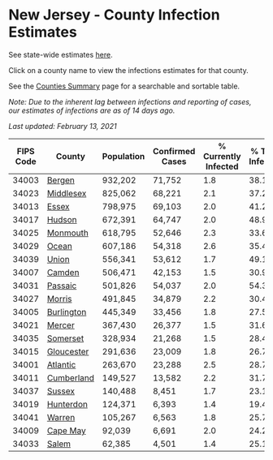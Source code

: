 # New Jersey - County Infection Estimates

See state-wide estimates [here](/infections/us-nj).

Click on a county name to view the infections estimates for that county.

See the [Counties Summary](/infections/summary-counties) page for a searchable and sortable table.

*Note: Due to the inherent lag between infections and reporting of cases, our estimates of infections are as of 14 days ago.*

*Last updated: February 13, 2021*

|   FIPS Code |                   County |   Population |   Confirmed Cases |   % Currently Infected |   % Total Infected |
|-------------|--------------------------|--------------|-------------------|------------------------|--------------------|
|       34003 |         [Bergen](bergen) |      932,202 |            71,752 |                    1.8 |               38.1 |
|       34023 |   [Middlesex](middlesex) |      825,062 |            68,221 |                    2.1 |               37.2 |
|       34013 |           [Essex](essex) |      798,975 |            69,103 |                    2.0 |               41.2 |
|       34017 |         [Hudson](hudson) |      672,391 |            64,747 |                    2.0 |               48.9 |
|       34025 |     [Monmouth](monmouth) |      618,795 |            52,646 |                    2.3 |               33.6 |
|       34029 |           [Ocean](ocean) |      607,186 |            54,318 |                    2.6 |               35.4 |
|       34039 |           [Union](union) |      556,341 |            53,612 |                    1.7 |               49.1 |
|       34007 |         [Camden](camden) |      506,471 |            42,153 |                    1.5 |               30.9 |
|       34031 |       [Passaic](passaic) |      501,826 |            54,037 |                    2.0 |               54.3 |
|       34027 |         [Morris](morris) |      491,845 |            34,879 |                    2.2 |               30.4 |
|       34005 | [Burlington](burlington) |      445,349 |            33,456 |                    1.8 |               27.5 |
|       34021 |         [Mercer](mercer) |      367,430 |            26,377 |                    1.5 |               31.6 |
|       34035 |     [Somerset](somerset) |      328,934 |            21,268 |                    1.5 |               28.4 |
|       34015 | [Gloucester](gloucester) |      291,636 |            23,009 |                    1.8 |               26.7 |
|       34001 |     [Atlantic](atlantic) |      263,670 |            23,288 |                    2.5 |               28.7 |
|       34011 | [Cumberland](cumberland) |      149,527 |            13,582 |                    2.2 |               31.7 |
|       34037 |         [Sussex](sussex) |      140,488 |             8,451 |                    1.7 |               23.1 |
|       34019 |   [Hunterdon](hunterdon) |      124,371 |             6,393 |                    1.4 |               19.4 |
|       34041 |         [Warren](warren) |      105,267 |             6,563 |                    1.8 |               25.7 |
|       34009 |     [Cape May](cape-may) |       92,039 |             6,691 |                    2.0 |               24.2 |
|       34033 |           [Salem](salem) |       62,385 |             4,501 |                    1.4 |               25.1 |